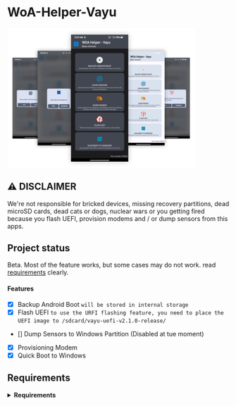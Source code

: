 # WoA-Helper-Vayu

<img align="center" src="https://github.com/KuatoDev/WoA-Helper/blob/main/banner.webp" width="425" alt="banner">

## ⚠️ **DISCLAIMER**

We're not responsible for bricked devices, missing recovery partitions, dead microSD cards, dead cats or dogs, nuclear wars or you getting fired because you flash UEFI, provision modems and / or dump sensors from this apps. 

## Project status

Beta. Most of the feature works, but some cases may do not work. read [requirements](https://github.com/KuatoDev/WoA-Helper#requirements) clearly.

#### Features
- [x] Backup Android Boot ```will be stored in internal storage```
- [x] Flash UEFI ```to use the URFI flashing feature, you need to place the UEFI image to /sdcard/vayu-uefi-v2.1.0-release/```
- [] Dump Sensors to Windows Partition (Disabled at tue moment)
- [x] Provisioning Modem
- [x] Quick Boot to Windows

## Requirements
<details> 
<summary><strong>Requirements</strong></summary>

• Android 11 and up

• Custom ROM with supported to mount ntfs-3g 

• Rooted Devices

• [Poco X3 Pro with installed Windows OS](https://github.com/Icesito68/Port-Windows-11-Poco-X3-pro/blob/main/README.md)

• UEFI Files from [HERE](https://github.com/degdag/edk2-msm/releases/latest)
</details>
